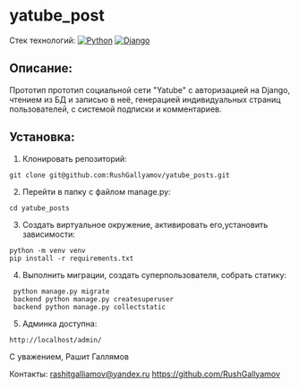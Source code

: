 # yatube_post
Стек технологий:
[![Python](https://img.shields.io/badge/-Python-464646?style=flat-square&logo=Python)](https://www.python.org/)
[![Django](https://img.shields.io/badge/-Django-464646?style=flat-square&logo=Django)](https://www.djangoproject.com/)

## Описание:
Прототип прототип социальной сети "Yatube" с авторизацией на Django, чтением из БД и записью в неё, генерацией индивидуальных страниц пользователей, с системой подписки и комментариев.

## Установка:

1. Клонировать репозиторий:
```
git clone git@github.com:RushGallyamov/yatube_posts.git
```
2. Перейти в папку с файлом manage.py:
```
cd yatube_posts
```
3. Создать виртуальное окружение, активировать его,установить зависимости:
```
python -m venv venv
pip install -r requirements.txt
```

4. Выполнить миграции, создать суперпользователя, собрать статику:
```
 python manage.py migrate
 backend python manage.py createsuperuser
 backend python manage.py collectstatic
```

5. Админка доступна:
```
http://localhost/admin/
```


С уважением,
Рашит Галлямов

Контакты:
rashitgalliamov@yandex.ru
https://github.com/RushGallyamov
